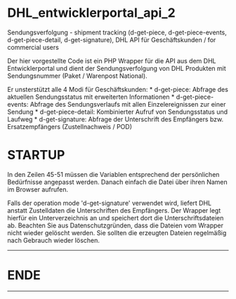# DHL_entwicklerportal_api_2
Sendungsverfolgung - shipment tracking (d-get-piece, d-get-piece-events, d-get-piece-detail, d-get-signature), DHL API für Geschäftskunden / for commercial users

Der hier vorgestellte Code ist ein PHP Wrapper für die API aus dem DHL Entwicklerportal und dient der Sendungsverfolgung von DHL Produkten mit Sendungsnummer (Paket / Warenpost National). 

Er unsterstützt alle 4 Modi für Geschäftskunden:
      * d-get-piece: Abfrage des aktuellen Sendungsstatus mit erweiterten Informationen
      * d-get-piece-events: Abfrage des Sendungsverlaufs mit allen Einzelereignissen zur einer Sendung
      * d-get-piece-detail: Kombinierter Aufruf von Sendungsstatus und Laufweg
      * d-get-signature: Abfrage der Unterschrift des Empfängers bzw. Ersatzempfängers (Zustellnachweis / POD)
      

# STARTUP
In den Zeilen 45-51 müssen die Variablen entsprechend der persönlichen Bedürfnisse angepasst werden.
Danach einfach die Datei über ihren Namen im Browser aufrufen.

Falls der operation mode 'd-get-signature' verwendet wird, liefert DHL anstatt Zustelldaten die Unterschriften des Empfängers.
Der Wrapper legt hierfür ein Unterverzeichnis an und speichert dort die Unterschriftsdateien ab.
Beachten Sie aus Datenschutzgründen, dass die Dateien vom Wrapper nicht wieder gelöscht werden.
Sie sollten die erzeugten Dateien regelmäßig nach Gebrauch wieder löschen.

-------------------------------------------------------------------
# ENDE
-------------------------------------------------------------------
  
